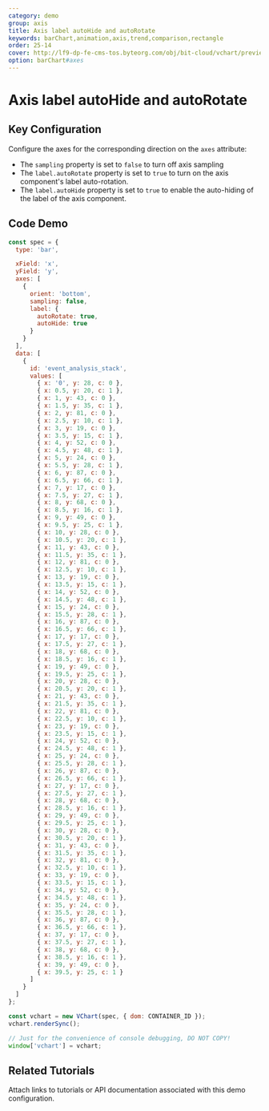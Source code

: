 ```yaml
---
category: demo
group: axis
title: Axis label autoHide and autoRotate
keywords: barChart,animation,axis,trend,comparison,rectangle
order: 25-14
cover: http://lf9-dp-fe-cms-tos.byteorg.com/obj/bit-cloud/vchart/preview/axis/axis-label-autoHide-and-autoRotate.png
option: barChart#axes
---
```


# Axis label autoHide and autoRotate

## Key Configuration

Configure the axes for the corresponding direction on the `axes` attribute:

- The `sampling` property is set to `false` to turn off axis sampling
- The `label.autoRotate` property is set to `true` to turn on the axis component's label auto-rotation.
- The `label.autoHide` property is set to `true` to enable the auto-hiding of the label of the axis component.

## Code Demo

```javascript livedemo
const spec = {
  type: 'bar',

  xField: 'x',
  yField: 'y',
  axes: [
    {
      orient: 'bottom',
      sampling: false,
      label: {
        autoRotate: true,
        autoHide: true
      }
    }
  ],
  data: [
    {
      id: 'event_analysis_stack',
      values: [
        { x: '0', y: 28, c: 0 },
        { x: 0.5, y: 20, c: 1 },
        { x: 1, y: 43, c: 0 },
        { x: 1.5, y: 35, c: 1 },
        { x: 2, y: 81, c: 0 },
        { x: 2.5, y: 10, c: 1 },
        { x: 3, y: 19, c: 0 },
        { x: 3.5, y: 15, c: 1 },
        { x: 4, y: 52, c: 0 },
        { x: 4.5, y: 48, c: 1 },
        { x: 5, y: 24, c: 0 },
        { x: 5.5, y: 28, c: 1 },
        { x: 6, y: 87, c: 0 },
        { x: 6.5, y: 66, c: 1 },
        { x: 7, y: 17, c: 0 },
        { x: 7.5, y: 27, c: 1 },
        { x: 8, y: 68, c: 0 },
        { x: 8.5, y: 16, c: 1 },
        { x: 9, y: 49, c: 0 },
        { x: 9.5, y: 25, c: 1 },
        { x: 10, y: 28, c: 0 },
        { x: 10.5, y: 20, c: 1 },
        { x: 11, y: 43, c: 0 },
        { x: 11.5, y: 35, c: 1 },
        { x: 12, y: 81, c: 0 },
        { x: 12.5, y: 10, c: 1 },
        { x: 13, y: 19, c: 0 },
        { x: 13.5, y: 15, c: 1 },
        { x: 14, y: 52, c: 0 },
        { x: 14.5, y: 48, c: 1 },
        { x: 15, y: 24, c: 0 },
        { x: 15.5, y: 28, c: 1 },
        { x: 16, y: 87, c: 0 },
        { x: 16.5, y: 66, c: 1 },
        { x: 17, y: 17, c: 0 },
        { x: 17.5, y: 27, c: 1 },
        { x: 18, y: 68, c: 0 },
        { x: 18.5, y: 16, c: 1 },
        { x: 19, y: 49, c: 0 },
        { x: 19.5, y: 25, c: 1 },
        { x: 20, y: 28, c: 0 },
        { x: 20.5, y: 20, c: 1 },
        { x: 21, y: 43, c: 0 },
        { x: 21.5, y: 35, c: 1 },
        { x: 22, y: 81, c: 0 },
        { x: 22.5, y: 10, c: 1 },
        { x: 23, y: 19, c: 0 },
        { x: 23.5, y: 15, c: 1 },
        { x: 24, y: 52, c: 0 },
        { x: 24.5, y: 48, c: 1 },
        { x: 25, y: 24, c: 0 },
        { x: 25.5, y: 28, c: 1 },
        { x: 26, y: 87, c: 0 },
        { x: 26.5, y: 66, c: 1 },
        { x: 27, y: 17, c: 0 },
        { x: 27.5, y: 27, c: 1 },
        { x: 28, y: 68, c: 0 },
        { x: 28.5, y: 16, c: 1 },
        { x: 29, y: 49, c: 0 },
        { x: 29.5, y: 25, c: 1 },
        { x: 30, y: 28, c: 0 },
        { x: 30.5, y: 20, c: 1 },
        { x: 31, y: 43, c: 0 },
        { x: 31.5, y: 35, c: 1 },
        { x: 32, y: 81, c: 0 },
        { x: 32.5, y: 10, c: 1 },
        { x: 33, y: 19, c: 0 },
        { x: 33.5, y: 15, c: 1 },
        { x: 34, y: 52, c: 0 },
        { x: 34.5, y: 48, c: 1 },
        { x: 35, y: 24, c: 0 },
        { x: 35.5, y: 28, c: 1 },
        { x: 36, y: 87, c: 0 },
        { x: 36.5, y: 66, c: 1 },
        { x: 37, y: 17, c: 0 },
        { x: 37.5, y: 27, c: 1 },
        { x: 38, y: 68, c: 0 },
        { x: 38.5, y: 16, c: 1 },
        { x: 39, y: 49, c: 0 },
        { x: 39.5, y: 25, c: 1 }
      ]
    }
  ]
};

const vchart = new VChart(spec, { dom: CONTAINER_ID });
vchart.renderSync();

// Just for the convenience of console debugging, DO NOT COPY!
window['vchart'] = vchart;
```

## Related Tutorials

Attach links to tutorials or API documentation associated with this demo configuration.
